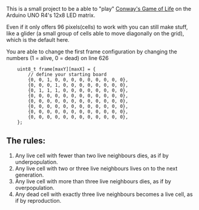 This is a small project to be a able to "play" [Conway's Game of Life](https://en.wikipedia.org/wiki/Conway%27s_Game_of_Life) on the Arduino UNO R4's 12x8 LED matrix.

Even if it only offers 96 pixels(cells) to work with you can still make stuff, like a glider (a small group of cells able to move diagonally on the grid), which is the default here.


You are able to change the first frame configuration by changing the numbers (1 = alive, 0 = dead) on line 626
```
    uint8_t frame[maxY][maxX] = {
        // define your starting board
        {0, 0, 1, 0, 0, 0, 0, 0, 0, 0, 0, 0},
        {0, 0, 0, 1, 0, 0, 0, 0, 0, 0, 0, 0},
        {0, 1, 1, 1, 0, 0, 0, 0, 0, 0, 0, 0},
        {0, 0, 0, 0, 0, 0, 0, 0, 0, 0, 0, 0},
        {0, 0, 0, 0, 0, 0, 0, 0, 0, 0, 0, 0},
        {0, 0, 0, 0, 0, 0, 0, 0, 0, 0, 0, 0},
        {0, 0, 0, 0, 0, 0, 0, 0, 0, 0, 0, 0},
        {0, 0, 0, 0, 0, 0, 0, 0, 0, 0, 0, 0},
    };
```

## The rules:
1. Any live cell with fewer than two live neighbours dies, as if by underpopulation.
2. Any live cell with two or three live neighbours lives on to the next generation.
3. Any live cell with more than three live neighbours dies, as if by overpopulation.
4. Any dead cell with exactly three live neighbours becomes a live cell, as if by reproduction.